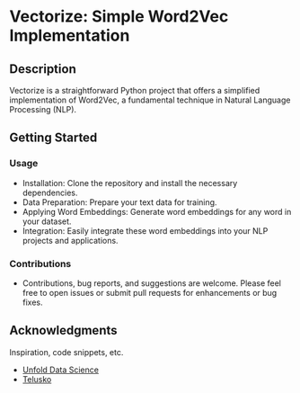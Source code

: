 # Vectorize: Simple Word2Vec Implementation

## Description

Vectorize is a straightforward Python project that offers a simplified implementation of Word2Vec, a fundamental technique in Natural Language Processing (NLP).


## Getting Started

### Usage

*  Installation: 
Clone the repository and install the necessary dependencies.
*  Data Preparation: Prepare your text data for training.
*  Applying Word Embeddings: Generate word embeddings for any word in your dataset.
*  Integration: Easily integrate these word embeddings into your NLP projects and applications.


### Contributions
* Contributions, bug reports, and suggestions are welcome. Please feel free to open issues or submit pull requests for enhancements or bug fixes.


## Acknowledgments

Inspiration, code snippets, etc.
* [Unfold Data Science]([https://github.com/matiassingers/awesome-readme](https://www.youtube.com/@UnfoldDataScience))
* [Telusko]([https://gist.github.com/PurpleBooth/109311bb0361f32d87a2](https://www.youtube.com/@Telusko))
